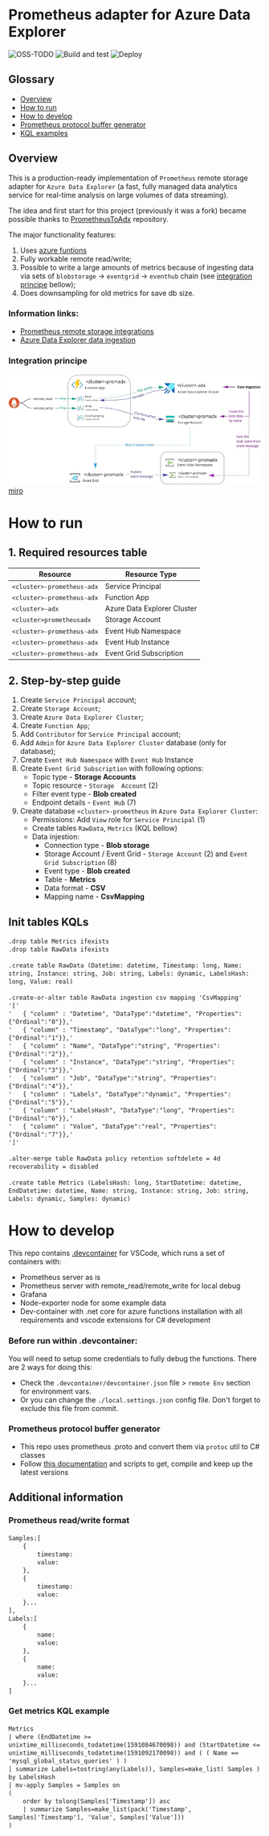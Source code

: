# Prometheus adapter for Azure Data Explorer

![OSS-TODO](https://img.shields.io/badge/OSS--TODO-82%25%2023%2F28-green) 
![Build and test](https://github.com/dodopizza/Prometheus-AzureDataExplorer/workflows/Build%20and%20test/badge.svg)
![Deploy](https://github.com/dodopizza/Prometheus-AzureDataExplorer/workflows/Deploy/badge.svg)

## Glossary

* [Overview](#overview)
* [How to run](#how-to-run)
* [How to develop](#how-to-develop)
* [Prometheus protocol buffer generator](PrometheusHelper/proto/)
* [KQL examples](#get-metrics-kql-example)

## Overview

This is a production-ready implementation of `Prometheus` remote storage adapter for `Azure Data Explorer` (a fast, fully managed data analytics service for real-time analysis on large volumes of data streaming). 

The idea and first start for this project (previously it was a fork) became possible thanks to [PrometheusToAdx](https://github.com/cosh/PrometheusToAdx) repository.

The major functionality features:
1) Uses [azure funtions](https://docs.microsoft.com/en-us/azure/azure-functions/)
2) Fully workable remote read/write;
3) Possible to write a large amounts of metrics because of ingesting data via sets of `blobstorage` -> `eventgrid` -> `eventhub` chain (see [integration principe](#integration-principe) bellow);
4) Does downsampling for old metrics for save db size.

### Information links:
* [Prometheus remote storage integrations](https://prometheus.io/docs/prometheus/latest/storage/#remote-storage-integrations)
* [Azure Data Explorer data ingestion](https://docs.microsoft.com/en-us/azure/data-explorer/ingest-data-overview)

### Integration principe

![Ingestion flow](docs/img/01.jpg)
[miro](https://miro.com/app/board/o9J_lczmDj4=/)

# How to run

## 1. Required resources table

Resource | Resource Type
---|---
`<cluster>-prometheus-adx` | Service Principal
`<cluster>-prometheus-adx` | Function App
`<cluster>-adx` | Azure Data Explorer Cluster
`<cluster>prometheusadx`  | Storage  Account
`<cluster>-prometheus-adx` | Event Hub Namespace
`<cluster>-prometheus-adx` | Event Hub Instance
`<cluster>-prometheus-adx` | Event Grid Subscription

## 2. Step-by-step guide

1) Create `Service Principal` account;
2) Create `Storage Account`;
3) Create `Azure Data Explorer Cluster`;
4) Create `Function App`;
5) Add `Contributor` for `Service Principal` account;
6) Add `Admin` for `Azure Data Explorer Cluster` database (only for database);
7) Create `Event Hub Namespace` with `Event Hub` Instance
8) Create `Event Grid Subscription` with following options:
	* Topic type - **Storage Accounts**
	* Topic resource - `Storage  Account` (2)
	* Filter event type - **Blob created**
	* Endpoint details - `Event Hub` (7)
9) Create database `<cluster>-prometheus` in `Azure Data Explorer Cluster`:
	* Permissions: Add `View` role for `Service Principal` (1)
	* Create tables `RawData`, `Metrics` (KQL bellow)
	* Data injestion:
		* Connection type - **Blob storage**
		* Storage Account / Event Grid - `Storage Account` (2) and `Event Grid Subscription` (8)
		* Event type - **Blob created**
		* Table - **Metrics**
		* Data format - **CSV**
		* Mapping name - **CsvMapping**

## Init tables KQLs

```
.drop table Metrics ifexists
.drop table RawData ifexists

.create table RawData (Datetime: datetime, Timestamp: long, Name: string, Instance: string, Job: string, Labels: dynamic, LabelsHash: long, Value: real)

.create-or-alter table RawData ingestion csv mapping 'CsvMapping'
'['
'   { "column" : "Datetime", "DataType":"datetime", "Properties":{"Ordinal":"0"}},'
'   { "column" : "Timestamp", "DataType":"long", "Properties":{"Ordinal":"1"}},'
'   { "column" : "Name", "DataType":"string", "Properties":{"Ordinal":"2"}},'
'   { "column" : "Instance", "DataType":"string", "Properties":{"Ordinal":"3"}},'
'   { "column" : "Job", "DataType":"string", "Properties":{"Ordinal":"4"}},'
'   { "column" : "Labels", "DataType":"dynamic", "Properties":{"Ordinal":"5"}},'
'   { "column" : "LabelsHash", "DataType":"long", "Properties":{"Ordinal":"6"}},'
'   { "column" : "Value", "DataType":"real", "Properties":{"Ordinal":"7"}},'
']'

.alter-merge table RawData policy retention softdelete = 4d recoverability = disabled

.create table Metrics (LabelsHash: long, StartDatetime: datetime, EndDatetime: datetime, Name: string, Instance: string, Job: string, Labels: dynamic, Samples: dynamic)
```

# How to develop

This repo contains [.devcontainer](https://code.visualstudio.com/docs/remote/containers) for VSCode, which runs a set of containers with:
* Prometheus server as is
* Prometheus server with remote_read/remote_write for local debug
* Grafana
* Node-exporter node for some example data
* Dev-container with .net core for azure functions installation with all requirements and vscode extensions for C# development

### Before run within .devcontainer:

You will need to setup some credentials to fully debug the functions. There are 2 ways for doing this:
* Check the `.devcontainer/devcontainer.json` file > `remote Env` section for environment vars.
* Or you can change the `./local.settings.json` config file. Don't forget to exclude this file from commit.

### Prometheus protocol buffer generator

* This repo uses prometheus .proto and convert them via `protoc` util to C# classes
* Follow [this documentation](PrometheusHelper/proto/) and scripts to get, compile and keep up the latest versions

## Additional information

### Prometheus read/write format

```
Samples:[
	{
		timestamp:
		value:
	},
	{
		timestamp:
		value:
	}...
],
Labels:[
    {
		name:
		value:
	},
	{
		name:
		value:
	}...
]
```

### Get metrics KQL example
```
Metrics
| where (EndDatetime >= unixtime_milliseconds_todatetime(1591084670098)) and (StartDatetime <= unixtime_milliseconds_todatetime(1591092170098)) and ( ( Name == 'mysql_global_status_queries' ) )
| summarize Labels=tostring(any(Labels)), Samples=make_list( Samples ) by LabelsHash
| mv-apply Samples = Samples on
(
    order by tolong(Samples['Timestamp']) asc
    | summarize Samples=make_list(pack('Timestamp', Samples['Timestamp'], 'Value', Samples['Value']))
)
```
